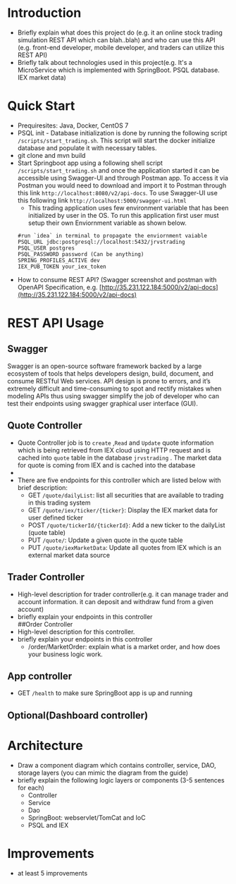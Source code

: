 # Introduction  
- Briefly explain what does this project do (e.g. it an online stock trading simulation REST API which can blah..blah) and who can use this API (e.g. front-end developer, mobile developer, and traders can utilize this REST API)  
- Briefly talk about technologies used in this project(e.g. It's a MicroService which is implemented with SpringBoot. PSQL database. IEX market data)  
  
# Quick Start  
- Prequiresites: Java, Docker, CentOS 7  
- PSQL init - Database initialization is done by running the following script `/scripts/start_trading.sh`. This script will start the docker initialize database and populate it with necessary tables.
- git clone and mvn build  
- Start Springboot app using a following shell script  `/scripts/start_trading.sh` and once the application started it can be accessible using Swagger-UI and through Postman app. To access it via Postman you would need to download and import it to Postman through this link `http://localhost:8080/v2/api-docs`. To use Swagger-UI use this following link `http://localhost:5000/swagger-ui.html`
  - This trading application uses few environment variable that has been initialized by user in the OS. To run this application first user must setup their own Enviornment variable as shown below.
  ```add enviornment variable to ~/.bash_profile
  #run `idea` in terminal to propagate the enviornment vaiable
  PSQL_URL jdbc:postgresql://localhost:5432/jrvstrading
  PSQL_USER postgres
  PSQL_PASSWORD password (Can be anything)
  SPRING_PROFILES_ACTIVE dev
  IEX_PUB_TOKEN your_iex_token
  ```
- How to consume REST API? (Swagger screenshot and postman with OpenAPI Specification, e.g. [http://35.231.122.184:5000/v2/api-docs](http://35.231.122.184:5000/v2/api-docs)  
  
# REST API Usage  
## Swagger  
Swagger is an open-source software framework backed by a large ecosystem of tools that helps developers design, build, document, and consume RESTful Web services. API design is prone to errors, and it’s extremely difficult and time-consuming to spot and rectify mistakes when modeling APIs thus using swagger simplify the job of developer who can test their endpoints using swagger graphical user interface (GUI).
 
## Quote Controller  
- Quote Controller job is to `create` ,`Read` and `Update` quote information which is being retrieved from IEX cloud using HTTP request and is cached into `quote` table in the database `jrvstrading`  . The market data for quote is coming from IEX and is  cached into the database
- 
- There are five endpoints for this controller which are listed below with brief description:
  - GET `/quote/dailyList`: list all securities that are available to trading in this trading system
  - GET `/quote/iex/ticker/{ticker}`: Display the IEX market data for user defined ticker
  - POST `/quote/tickerId/{tickerId}`: Add a new ticker to the dailyList (quote table)
  - PUT `/quote/`: Update a given quote in the quote table
  - PUT `/quote/iexMarketData`: Update all quotes from IEX which is an external market data source  
## Trader Controller  
- High-level description for trader controller(e.g. it can manage trader and account information. it can deposit and withdraw fund from a given account)  
- briefly explain your endpoints in this controller  
##Order Controller  
- High-level description for this controller.  
- briefly explain your endpoints in this controller  
  - /order/MarketOrder: explain what is a market order, and how does your business logic work.   
## App controller  
- GET `/health` to make sure SpringBoot app is up and running  
## Optional(Dashboard controller)  
  
# Architecture  
- Draw a component diagram which contains controller, service, DAO, storage layers (you can mimic the diagram from the guide)  
- briefly explain the following logic layers or components (3-5 sentences for each)  
  - Controller   
  - Service  
  - Dao  
  - SpringBoot: webservlet/TomCat and IoC  
  - PSQL and IEX  
  
# Improvements  
- at least 5 improvements
<!--stackedit_data:
eyJoaXN0b3J5IjpbMjAxMjU5OTc2MiwtMTg5NDY2OTc2NCwtMT
AzODk2NTI5NiwtMTgzNTY3MjA3MCw4NTA2NjM5NTAsLTMwNTgy
MjAzMiwxNzgwMjk4OTE0LDIwNDQwODQxLC0xOTAxMjI4OTg3LC
01MDIwMDM4NF19
-->